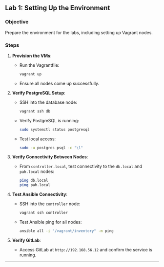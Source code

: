 ## **Lab 1: Setting Up the Environment**

### Objective
Prepare the environment for the labs, including setting up Vagrant nodes.

### Steps
1. **Provision the VMs**:
   - Run the Vagrantfile:
     ```bash
     vagrant up
     ```
   - Ensure all nodes come up successfully.

2. **Verify PostgreSQL Setup**:
   - SSH into the database node:
     ```bash
     vagrant ssh db
     ```
   - Verify PostgreSQL is running:
     ```bash
     sudo systemctl status postgresql
     ```
   - Test local access:
     ```bash
     sudo -u postgres psql -c "\l"
     ```

3. **Verify Connectivity Between Nodes**:
   - From `controller.local`, test connectivity to the `db.local` and `pah.local` nodes:
     ```bash
     ping db.local
     ping pah.local
     ```

4. **Test Ansible Connectivity**:
   - SSH into the `controller` node:
     ```bash
     vagrant ssh controller
     ```
   - Test Ansible ping for all nodes:
     ```bash
     ansible all -i "/vagrant/inventory" -m ping
     ```

5. **Verify GitLab**:
   - Access GitLab at `http://192.168.56.12` and confirm the service is running.

---

